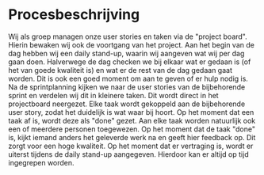 # Procesbeschrijving

Wij als groep managen onze user stories en taken via de "project board". Hierin bewaken wij ook de voortgang van het project. Aan het begin van de dag hebben wij een daily stand-up, waarin wij aangeven wat wij per dag gaan doen. Halverwege de dag checken we bij elkaar wat er gedaan is (of het van goede kwaliteit is) en wat er de rest van de dag gedaan gaat worden. Dit is ook een goed moment om aan te geven of er hulp nodig is. Na de sprintplanning kijken we naar de user stories van de bijbehorende sprint en verdelen wij dit in kleinere taken. Dit wordt direct in het projectboard neergezet. Elke taak wordt gekoppeld aan de bijbehorende user story, zodat het duidelijk is wat waar bij hoort. Op het moment dat een taak af is, wordt deze als "done" gezet. Aan elke taak worden natuurlijk ook een of meerdere personen toegewezen. Op het moment dat de taak "done" is, kijkt iemand anders het geleverde werk na en geeft hier feedback op. Dit zorgt voor een hoge kwaliteit. Op het moment dat er vertraging is, wordt er uiterst tijdens de daily stand-up aangegeven. Hierdoor kan er altijd op tijd ingegrepen worden.
